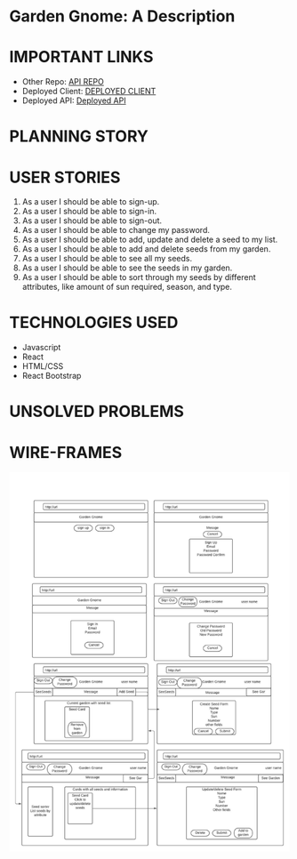 # Garden Gnome: A Description


# IMPORTANT LINKS
- Other Repo: [API REPO]()
- Deployed Client: [DEPLOYED CLIENT]() 
- Deployed API: [Deployed API]()
# PLANNING STORY
    
# USER STORIES
1.	As a user I should be able to sign-up.
2.	As a user I should be able to sign-in.
3.	As a user I should be able to sign-out.
4.	As a user I should be able to change my password.
5.	As a user I should be able to add, update and delete a seed to my list.
6.	As a user I should be able to add and delete seeds from my garden.
7.	As a user I should be able to see all my seeds.
8.	As a user I should be able to see the seeds in my garden.
9.	As a user I should be able to sort through my seeds by different attributes, like amount of sun required, season, and type.


# TECHNOLOGIES USED
- Javascript
- React
- HTML/CSS
- React Bootstrap
# UNSOLVED PROBLEMS

# WIRE-FRAMES
![Wire-frames](./imgs/GardenGnomeWireFrames.jpeg)
